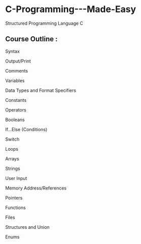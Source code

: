 # C-Programming---Made-Easy
Structured Programming Language C

Course Outline :
---------------------------------------
Syntax

Output/Print

Comments

Variables

Data Types and Format Specifiers

Constants

Operators

Booleans

If...Else (Conditions)

Switch

Loops

Arrays

Strings

User Input

Memory Address/References

Pointers

Functions

Files

Structures and Union

Enums

